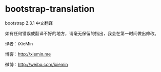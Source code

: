 bootstrap-translation
=====================

bootstrap 2.3.1 中文翻译

如有任何错误或翻译不好的地方，请毫无保留的指出，我会在第一时间做出修改。

译者：iXieMin

博客：http://xiemin.me

微博：http://weibo.com/ixiemin
